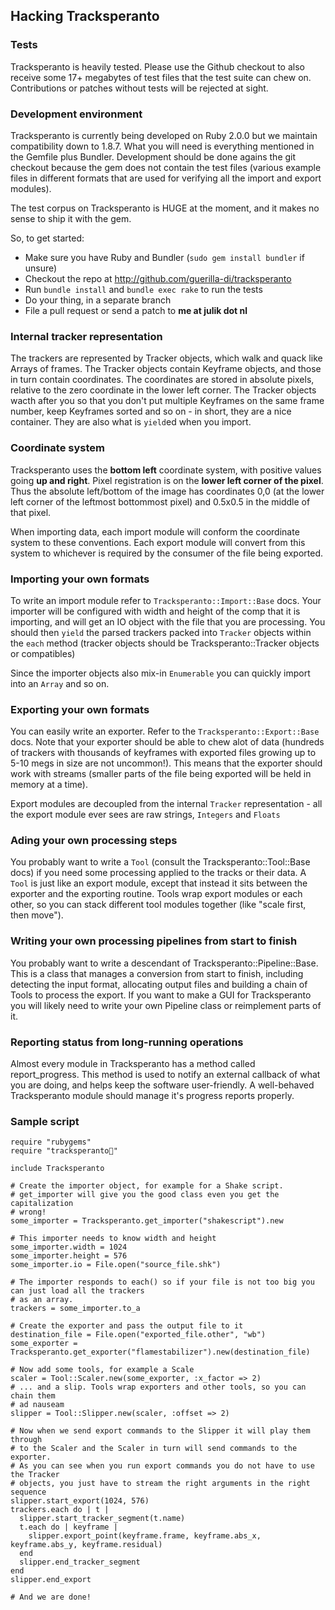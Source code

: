 ## Hacking Tracksperanto

### Tests

Tracksperanto is heavily tested. Please use the Github checkout to also receive some 17+ megabytes of test files that the test suite
can chew on. Contributions or patches without tests will be rejected at sight.

### Development environment

Tracksperanto is currently being developed on Ruby 2.0.0 but we maintain compatibility down to 1.8.7.
What you will need is everything mentioned in the Gemfile plus Bundler.
Development should be done agains the git checkout because the gem does not contain the test files
(various example files in different formats that are used for verifying all the import and export modules).

The test corpus on Tracksperanto is HUGE at the moment, and it makes no sense to ship it with the gem.

So, to get started:

* Make sure you have Ruby and Bundler (`sudo gem install bundler` if unsure)
* Checkout the repo at http://github.com/guerilla-di/tracksperanto
* Run `bundle install` and `bundle exec rake` to run the tests
* Do your thing, in a separate branch
* File a pull request or send a patch to **me at julik dot nl**

### Internal tracker representation

The trackers are represented by Tracker objects, which walk and quack like Arrays of frames. The Tracker objects
contain Keyframe objects, and those in turn contain coordinates. The coordinates are stored in absolute pixels, relative to
the zero coordinate in the lower left corner. The Tracker objects wacth after you so that you don't put multiple Keyframes on
the same frame number, keep Keyframes sorted and so on - in short, they are a nice container. They are also what is `yield`ed
when you import.

### Coordinate system

Tracksperanto uses the **bottom left** coordinate system, with positive values going **up and right**.
Pixel registration is on the **lower left corner of the pixel**. Thus the absolute left/bottom of the image 
has coordinates 0,0 (at the lower left corner of the leftmost bottommost pixel) and 0.5x0.5 in the middle of that pixel.

When importing data, each import module will conform the coordinate system to these conventions. Each export module will
convert from this system to whichever is required by the consumer of the file being exported.

### Importing your own formats

To write an import module refer to `Tracksperanto::Import::Base` docs. Your importer will be configured with width and height
of the comp that it is importing, and will get an IO  object with the file that you are processing. You should then `yield` the parsed
trackers packed into `Tracker` objects within the `each` method (tracker objects should be Tracksperanto::Tracker objects or compatibles)

Since the importer objects also mix-in `Enumerable` you can quickly import into an `Array` and so on.

### Exporting your own formats

You can easily write an exporter. Refer to the `Tracksperanto::Export::Base` docs. Note that your exporter should be able to chew alot of data
(hundreds of trackers with thousands of keyframes with exported files growing up to 5-10 megs in size are not uncommon!). This means that
the exporter should work with streams (smaller parts of the file being exported will be held in memory at a time).

Export modules are decoupled from the internal `Tracker` representation - all the export module ever sees are raw strings, `Integers`
and `Floats`

### Ading your own processing steps

You probably want to write a `Tool` (consult the Tracksperanto::Tool::Base docs) if you need some processing applied to the tracks
or their data. A `Tool` is just like an export module, except that instead it sits between the exporter and the exporting routine. Tools wrap export
modules or each other, so you can stack different tool modules together (like "scale first, then move").

### Writing your own processing pipelines from start to finish

You probably want to write a descendant of Tracksperanto::Pipeline::Base. This is a class that manages a conversion from start to finish, including detecting the
input format, allocating output files and building a chain of Tools to process the export. If you want to make a GUI for Tracksperanto you will likely need
to write your own Pipeline class or reimplement parts of it.

### Reporting status from long-running operations

Almost every module in Tracksperanto has a method called report_progress. This method is used to notify an external callback of what you are doing, and helps keep
the software user-friendly. A well-behaved Tracksperanto module should manage it's progress reports properly.

### Sample script

    require "rubygems"
    require "tracksperanto"
    
    include Tracksperanto
    
    # Create the importer object, for example for a Shake script.
    # get_importer will give you the good class even you get the capitalization
    # wrong!
    some_importer = Tracksperanto.get_importer("shakescript").new
    
    # This importer needs to know width and height
    some_importer.width = 1024
    some_importer.height = 576
    some_importer.io = File.open("source_file.shk")
    
    # The importer responds to each() so if your file is not too big you can just load all the trackers
    # as an array.
    trackers = some_importer.to_a
    
    # Create the exporter and pass the output file to it
    destination_file = File.open("exported_file.other", "wb")
    some_exporter = Tracksperanto.get_exporter("flamestabilizer").new(destination_file)
    
    # Now add some tools, for example a Scale
    scaler = Tool::Scaler.new(some_exporter, :x_factor => 2)
    # ... and a slip. Tools wrap exporters and other tools, so you can chain them
    # ad nauseam
    slipper = Tool::Slipper.new(scaler, :offset => 2)
    
    # Now when we send export commands to the Slipper it will play them through
    # to the Scaler and the Scaler in turn will send commands to the exporter.
    # As you can see when you run export commands you do not have to use the Tracker
    # objects, you just have to stream the right arguments in the right sequence
    slipper.start_export(1024, 576)
    trackers.each do | t |
      slipper.start_tracker_segment(t.name)
      t.each do | keyframe |
        slipper.export_point(keyframe.frame, keyframe.abs_x, keyframe.abs_y, keyframe.residual)
      end
      slipper.end_tracker_segment
    end
    slipper.end_export
    
    # And we are done!
    